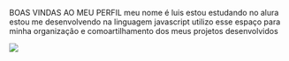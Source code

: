 BOAS VINDAS AO MEU PERFIL
meu nome é luis
estou estudando no alura
estou me desenvolvendo na linguagem javascript
utilizo esse espaço para minha organização e comoartilhamento dos meus projetos desenvolvidos

![](https://tenor.com/bRIMj.gif)
